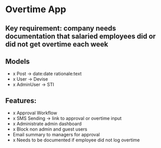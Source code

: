 # Overtime App

## Key requirement: company needs documentation that salaried employees did or did not get overtime each week

## Models
- x Post -> date:date rationale:text
- x User -> Devise
- x AdminUser -> STI

## Features:
- x Approval Workflow
- x SMS Sending -> link to approval or overtime input
- x Administrate admin dashboard
- x Block non admin and guest users
- Email summary to managers for approval
- x Needs to be documented if employee did not log overtime
